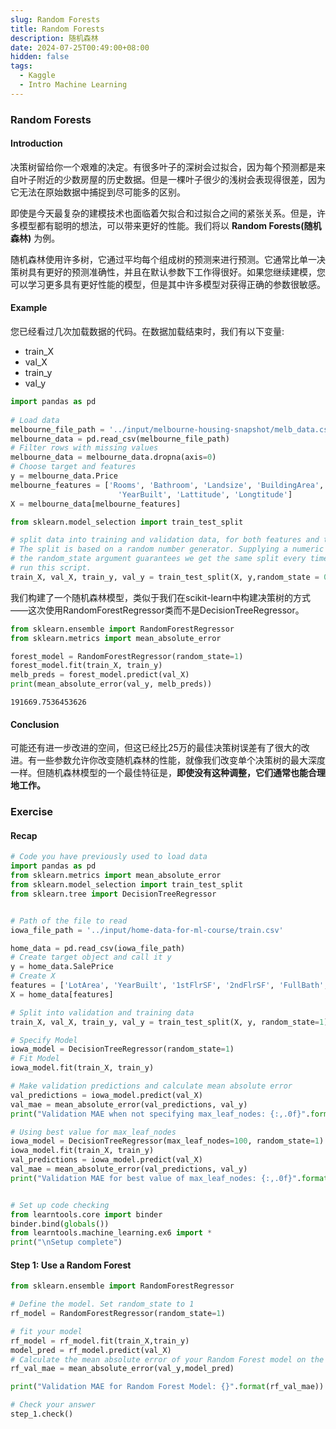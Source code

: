 ```yaml
---
slug: Random Forests
title: Random Forests
description: 随机森林
date: 2024-07-25T00:49:00+08:00
hidden: false 
tags:
  - Kaggle
  - Intro Machine Learning
---
```

### Random Forests

#### Introduction

决策树留给你一个艰难的决定。有很多叶子的深树会过拟合，因为每个预测都是来自叶子附近的少数房屋的历史数据。但是一棵叶子很少的浅树会表现得很差，因为它无法在原始数据中捕捉到尽可能多的区别。

即使是今天最复杂的建模技术也面临着欠拟合和过拟合之间的紧张关系。但是，许多模型都有聪明的想法，可以带来更好的性能。我们将以 **Random Forests(随机森林)** 为例。

随机森林使用许多树，它通过平均每个组成树的预测来进行预测。它通常比单一决策树具有更好的预测准确性，并且在默认参数下工作得很好。如果您继续建模，您可以学习更多具有更好性能的模型，但是其中许多模型对获得正确的参数很敏感。

#### Example

您已经看过几次加载数据的代码。在数据加载结束时，我们有以下变量:

- train_X
- val_X
- train_y
- val_y

```python
import pandas as pd
    
# Load data
melbourne_file_path = '../input/melbourne-housing-snapshot/melb_data.csv'
melbourne_data = pd.read_csv(melbourne_file_path) 
# Filter rows with missing values
melbourne_data = melbourne_data.dropna(axis=0)
# Choose target and features
y = melbourne_data.Price
melbourne_features = ['Rooms', 'Bathroom', 'Landsize', 'BuildingArea', 
                        'YearBuilt', 'Lattitude', 'Longtitude']
X = melbourne_data[melbourne_features]

from sklearn.model_selection import train_test_split

# split data into training and validation data, for both features and target
# The split is based on a random number generator. Supplying a numeric value to
# the random_state argument guarantees we get the same split every time we
# run this script.
train_X, val_X, train_y, val_y = train_test_split(X, y,random_state = 0)
```

我们构建了一个随机森林模型，类似于我们在scikit-learn中构建决策树的方式——这次使用RandomForestRegressor类而不是DecisionTreeRegressor。

```python
from sklearn.ensemble import RandomForestRegressor
from sklearn.metrics import mean_absolute_error

forest_model = RandomForestRegressor(random_state=1)
forest_model.fit(train_X, train_y)
melb_preds = forest_model.predict(val_X)
print(mean_absolute_error(val_y, melb_preds))
```

```
191669.7536453626
```

#### Conclusion

可能还有进一步改进的空间，但这已经比25万的最佳决策树误差有了很大的改进。有一些参数允许你改变随机森林的性能，就像我们改变单个决策树的最大深度一样。但随机森林模型的一个最佳特征是，**即使没有这种调整，它们通常也能合理地工作。**

### Exercise

#### Recap

```python
# Code you have previously used to load data
import pandas as pd
from sklearn.metrics import mean_absolute_error
from sklearn.model_selection import train_test_split
from sklearn.tree import DecisionTreeRegressor


# Path of the file to read
iowa_file_path = '../input/home-data-for-ml-course/train.csv'

home_data = pd.read_csv(iowa_file_path)
# Create target object and call it y
y = home_data.SalePrice
# Create X
features = ['LotArea', 'YearBuilt', '1stFlrSF', '2ndFlrSF', 'FullBath', 'BedroomAbvGr', 'TotRmsAbvGrd']
X = home_data[features]

# Split into validation and training data
train_X, val_X, train_y, val_y = train_test_split(X, y, random_state=1)

# Specify Model
iowa_model = DecisionTreeRegressor(random_state=1)
# Fit Model
iowa_model.fit(train_X, train_y)

# Make validation predictions and calculate mean absolute error
val_predictions = iowa_model.predict(val_X)
val_mae = mean_absolute_error(val_predictions, val_y)
print("Validation MAE when not specifying max_leaf_nodes: {:,.0f}".format(val_mae))

# Using best value for max_leaf_nodes
iowa_model = DecisionTreeRegressor(max_leaf_nodes=100, random_state=1)
iowa_model.fit(train_X, train_y)
val_predictions = iowa_model.predict(val_X)
val_mae = mean_absolute_error(val_predictions, val_y)
print("Validation MAE for best value of max_leaf_nodes: {:,.0f}".format(val_mae))


# Set up code checking
from learntools.core import binder
binder.bind(globals())
from learntools.machine_learning.ex6 import *
print("\nSetup complete")
```

#### Step 1: Use a Random Forest

```python
from sklearn.ensemble import RandomForestRegressor

# Define the model. Set random_state to 1
rf_model = RandomForestRegressor(random_state=1)

# fit your model
rf_model = rf_model.fit(train_X,train_y)
model_pred = rf_model.predict(val_X)
# Calculate the mean absolute error of your Random Forest model on the validation data
rf_val_mae = mean_absolute_error(val_y,model_pred)

print("Validation MAE for Random Forest Model: {}".format(rf_val_mae))

# Check your answer
step_1.check()
```

